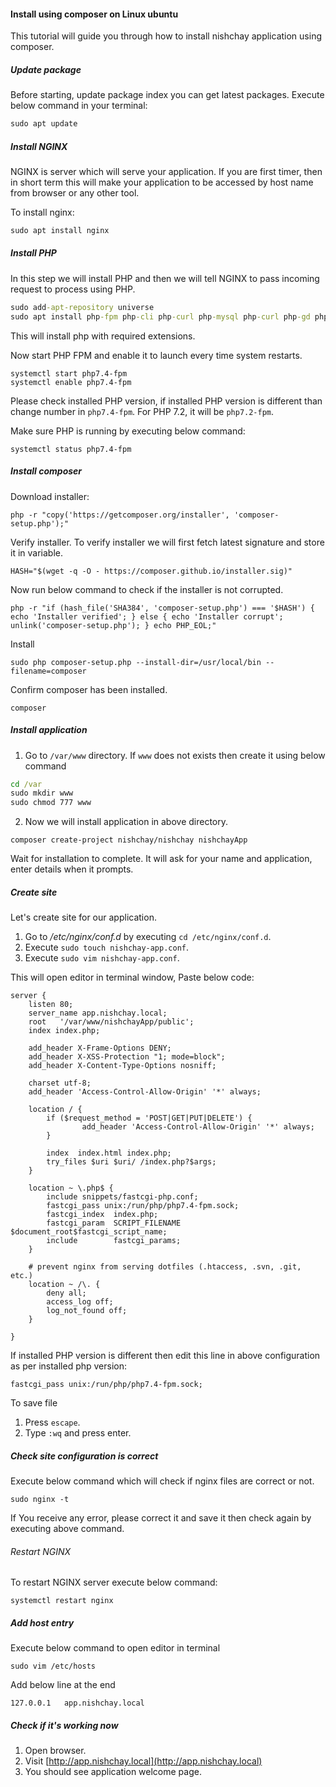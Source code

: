 #### Install using composer on Linux ubuntu

This tutorial will guide you through how to install nishchay application using composer.

##### Update package

Before starting, update package index you can get latest packages. Execute below command in your terminal:

```cmd
sudo apt update
```

##### Install NGINX

NGINX is server which will serve your application. If you are first timer, then in short term this will make your application to be accessed by host name from browser or any other tool.

To install nginx:

```cmd
sudo apt install nginx
```

##### Install PHP

In this step we will install PHP and then we will tell NGINX to pass incoming request to process using PHP.

```cmd
sudo add-apt-repository universe
sudo apt install php-fpm php-cli php-curl php-mysql php-curl php-gd php-mbstring php-pear -y
```

This will install php with required extensions.


Now start PHP FPM and enable it to launch every time system restarts.

```
systemctl start php7.4-fpm
systemctl enable php7.4-fpm
```

Please check installed PHP version, if installed PHP version is different than change number in `php7.4-fpm`. For PHP 7.2, it will be `php7.2-fpm`.

Make sure PHP is running by executing below command:

```
systemctl status php7.4-fpm
```


##### Install composer

Download installer:

```
php -r "copy('https://getcomposer.org/installer', 'composer-setup.php');"
```

Verify installer. To verify installer we will first fetch latest signature and store it in variable.

```
HASH="$(wget -q -O - https://composer.github.io/installer.sig)"
```

Now run below command to check if the installer is not corrupted.

```
php -r "if (hash_file('SHA384', 'composer-setup.php') === '$HASH') { echo 'Installer verified'; } else { echo 'Installer corrupt'; unlink('composer-setup.php'); } echo PHP_EOL;"
```

Install

```
sudo php composer-setup.php --install-dir=/usr/local/bin --filename=composer
```

Confirm composer has been installed.

```
composer
```

##### Install application

1. Go to `/var/www` directory. If `www` does not exists then create it using below command

```cmd
cd /var
sudo mkdir www
sudo chmod 777 www
```

2. Now we will install application in above directory.

```
composer create-project nishchay/nishchay nishchayApp
```

Wait for installation to complete. It will ask for your name and application, enter details when it prompts.

##### Create site

Let's create site for our application.

1. Go to _/etc/nginx/conf.d_ by executing `cd /etc/nginx/conf.d`.
2. Execute `sudo touch nishchay-app.conf`.
3. Execute `sudo vim nishchay-app.conf`.

This will open editor in terminal window, Paste below code:

```
server {
    listen 80;
    server_name app.nishchay.local;
    root   '/var/www/nishchayApp/public';
    index index.php;

    add_header X-Frame-Options DENY;
    add_header X-XSS-Protection "1; mode=block";
    add_header X-Content-Type-Options nosniff;

    charset utf-8;
    add_header 'Access-Control-Allow-Origin' '*' always;

    location / {
        if ($request_method = 'POST|GET|PUT|DELETE') {
                add_header 'Access-Control-Allow-Origin' '*' always;
        }

        index  index.html index.php;
        try_files $uri $uri/ /index.php?$args;
    }

    location ~ \.php$ {
        include snippets/fastcgi-php.conf;
        fastcgi_pass unix:/run/php/php7.4-fpm.sock;
        fastcgi_index  index.php;
        fastcgi_param  SCRIPT_FILENAME  $document_root$fastcgi_script_name;
        include        fastcgi_params;
    }

    # prevent nginx from serving dotfiles (.htaccess, .svn, .git, etc.)
    location ~ /\. {
        deny all;
        access_log off;
        log_not_found off;
    }

}
```

If installed PHP version is different then edit this line in above configuration as per installed php version:

```
fastcgi_pass unix:/run/php/php7.4-fpm.sock;
```

To save file

1. Press `escape`.
2. Type `:wq` and press enter.


##### Check site configuration is correct

Execute below command which will check if nginx files are correct or not.

```
sudo nginx -t
```

If You receive any error, please correct it and save it then check again by executing above command.


###### Restart NGINX

To restart NGINX server execute below command:

```
systemctl restart nginx
```


##### Add host entry

Execute below command to open editor in terminal

```
sudo vim /etc/hosts
```

Add below line at the end

```
127.0.0.1   app.nishchay.local
```

##### Check if it's working now
1. Open browser.
2. Visit [http://app.nishchay.local](http://app.nishchay.local)
3. You should see application welcome page.